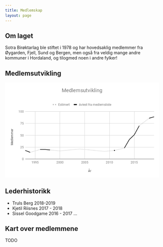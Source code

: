 ```yaml
---
title: Medlemskap
layout: page
---
```


## Om laget

Sotra Birøktarlag ble stiftet i 1978 og har hovedsaklig medlemmer fra Øygarden, Fjell, Sund og Bergen, men også fra veldig mange andre kommuner i Hordaland, og tilogmed noen i andre fylker!

## Medlemsutvikling

![Medlemsutvikling](/assets/medlemsutvikling.png)

## Lederhistorikk

- Truls Berg 2018-2019
- Kjetil Riisnes 2017 - 2018
- Sissel Goodgame 2016 - 2017
...

## Kart over medlemmene

TODO